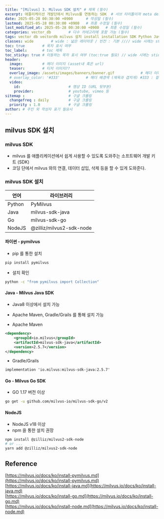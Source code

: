 ```yaml
---
title: "[Milvus] 3. Milvus SDK 설치" # 제목 (필수)
excerpt: 애플리케이션 개발단에서 Milvus를 연동하는 SDK  # 서브 타이틀이자 meta description (필수)
date: 2025-05-28 00:30:00 +0900      # 작성일 (필수)
lastmod: 2025-05-28 00:30:00 +0900   # 최종 수정일 (필수)
last_modified_at: 2025-05-28 00:30:00 +0900   # 최종 수정일 (필수)
categories: vector_db        # 다수 카테고리에 포함 가능 (필수)
tags: vector db vectordb milvus 설치 install installation SDK Python Java Go NodeJS LLM RAG Embedding                     # 태그 복수개 가능 (필수)
classes: wide        # wide : 넓은 레이아웃 / 빈칸 : 기본 //// wide 시에는 sticky toc 불가
toc: true        # 목차 표시 여부
toc_label:       # toc 제목
toc_sticky: true # 이동하는 목차 표시 여부 (toc:true 필요) // wide 시에는 sticky toc 불가
header: 
  image:         # 헤더 이미지 (asset내 혹은 url)
  teaser:        # 티저 이미지??
  overlay_image: /assets/images/banners/banner.gif            # 헤더 이미지 (제목과 겹치게)
  # overlay_color: '#333'            # 헤더 배경색 (제목과 겹치게) #333 : 짙은 회색 (필수)
  video:
    id:                      # 영상 ID (URL 뒷부분)
    provider:                # youtube, vimeo 등
sitemap :                    # 구글 크롤링
  changefreq : daily         # 구글 크롤링
  priority : 1.0             # 구글 크롤링
author: # 주인 외 작성자 표기 필요시
---
```

<!--postNo: 20250528_003-->


## milvus SDK 설치  

### milvus SDK  

- milvus 를 애플리케이션에서 쉽게 사용할 수 있도록 도와주는 소프트웨어 개발 키트 (SDK)  
- 코딩 단에서 milvus 와의 연결, 데이터 삽입, 삭제 등을 할 수 있게 도와준다.  

### milvus SDK 설치  

| 언어     | 라이브러리                    |
| ------ | ------------------------ |
| Python | PyMilvus                 |
| Java   | milvus-sdk-java          |
| Go     | milvus-sdk-go            |
| NodeJS | @zilliz/milvus2-sdk-node |

#### 파이썬 - pymilvus  

- pip 를 통한 설치  

```bash
pip install pymilvus
```

- 설치 확인  

```bash
python -c "from pymilvus import Collection"
```

#### Java - Milvus Java SDK  

- Java8 이상에서 설치 가능  
- Apache Maven, Gradle/Grails 를 통해 설치 가능  

- Apache Maven  

```xml
<dependency>
	<groupId>io.milvus</groupId>
	<artifactId>milvus-sdk-java</artifactId>
	<version>2.5.7</version>
</dependency>
```

- Gradle/Grails  

```xml
implementation 'io.milvus:milvus-sdk-java:2.5.7'
```

#### Go - Milvus Go SDK  

- GO 1.17 버전 이상  

```bash
go get -u github.com/milvus-io/milvus-sdk-go/v2
```

#### NodeJS  

- NodeJS v18 이상  
- npm 을 통한 설치 권장  

```bash
npm install @zilliz/milvus2-sdk-node
# or ...
yarn add @zilliz/milvus2-sdk-node
```


## Reference  

[https://milvus.io/docs/ko/install-pymilvus.md](https://milvus.io/docs/ko/install-pymilvus.md)  
[https://milvus.io/docs/ko/install-java.md](https://milvus.io/docs/ko/install-java.md)  
[https://milvus.io/docs/ko/install-go.md](https://milvus.io/docs/ko/install-go.md)  
[https://milvus.io/docs/ko/install-node.md](https://milvus.io/docs/ko/install-node.md)  